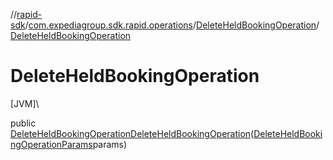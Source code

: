 //[rapid-sdk](../../../index.md)/[com.expediagroup.sdk.rapid.operations](../index.md)/[DeleteHeldBookingOperation](index.md)/[DeleteHeldBookingOperation](-delete-held-booking-operation.md)

# DeleteHeldBookingOperation

[JVM]\

public [DeleteHeldBookingOperation](index.md)[DeleteHeldBookingOperation](-delete-held-booking-operation.md)([DeleteHeldBookingOperationParams](../-delete-held-booking-operation-params/index.md)params)
